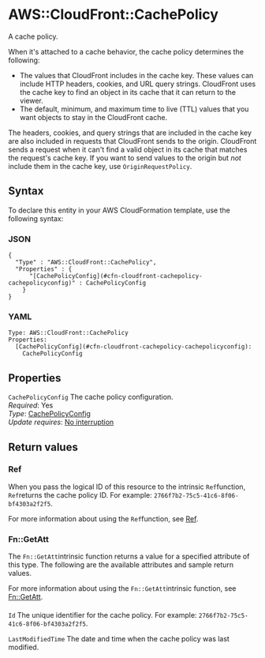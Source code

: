 # AWS::CloudFront::CachePolicy<a name="aws-resource-cloudfront-cachepolicy"></a>

A cache policy\.

When it's attached to a cache behavior, the cache policy determines the following:
+ The values that CloudFront includes in the cache key\. These values can include HTTP headers, cookies, and URL query strings\. CloudFront uses the cache key to find an object in its cache that it can return to the viewer\.
+ The default, minimum, and maximum time to live \(TTL\) values that you want objects to stay in the CloudFront cache\.

The headers, cookies, and query strings that are included in the cache key are also included in requests that CloudFront sends to the origin\. CloudFront sends a request when it can't find a valid object in its cache that matches the request's cache key\. If you want to send values to the origin but *not* include them in the cache key, use `OriginRequestPolicy`\.

## Syntax<a name="aws-resource-cloudfront-cachepolicy-syntax"></a>

To declare this entity in your AWS CloudFormation template, use the following syntax:

### JSON<a name="aws-resource-cloudfront-cachepolicy-syntax.json"></a>

```
{
  "Type" : "AWS::CloudFront::CachePolicy",
  "Properties" : {
      "[CachePolicyConfig](#cfn-cloudfront-cachepolicy-cachepolicyconfig)" : CachePolicyConfig
    }
}
```

### YAML<a name="aws-resource-cloudfront-cachepolicy-syntax.yaml"></a>

```
Type: AWS::CloudFront::CachePolicy
Properties: 
  [CachePolicyConfig](#cfn-cloudfront-cachepolicy-cachepolicyconfig): 
    CachePolicyConfig
```

## Properties<a name="aws-resource-cloudfront-cachepolicy-properties"></a>

`CachePolicyConfig`  <a name="cfn-cloudfront-cachepolicy-cachepolicyconfig"></a>
The cache policy configuration\.  
*Required*: Yes  
*Type*: [CachePolicyConfig](aws-properties-cloudfront-cachepolicy-cachepolicyconfig.md)  
*Update requires*: [No interruption](https://docs.aws.amazon.com/AWSCloudFormation/latest/UserGuide/using-cfn-updating-stacks-update-behaviors.html#update-no-interrupt)

## Return values<a name="aws-resource-cloudfront-cachepolicy-return-values"></a>

### Ref<a name="aws-resource-cloudfront-cachepolicy-return-values-ref"></a>

 When you pass the logical ID of this resource to the intrinsic `Ref`function, `Ref`returns the cache policy ID\. For example: `2766f7b2-75c5-41c6-8f06-bf4303a2f2f5`\.

For more information about using the `Ref`function, see [Ref](https://docs.aws.amazon.com/AWSCloudFormation/latest/UserGuide/intrinsic-function-reference-ref.html)\.

### Fn::GetAtt<a name="aws-resource-cloudfront-cachepolicy-return-values-fn--getatt"></a>

The `Fn::GetAtt`intrinsic function returns a value for a specified attribute of this type\. The following are the available attributes and sample return values\.

For more information about using the `Fn::GetAtt`intrinsic function, see [Fn::GetAtt](https://docs.aws.amazon.com/AWSCloudFormation/latest/UserGuide/intrinsic-function-reference-getatt.html)\.

#### <a name="aws-resource-cloudfront-cachepolicy-return-values-fn--getatt-fn--getatt"></a>

`Id`  <a name="Id-fn::getatt"></a>
The unique identifier for the cache policy\. For example: `2766f7b2-75c5-41c6-8f06-bf4303a2f2f5`\.

`LastModifiedTime`  <a name="LastModifiedTime-fn::getatt"></a>
The date and time when the cache policy was last modified\.
